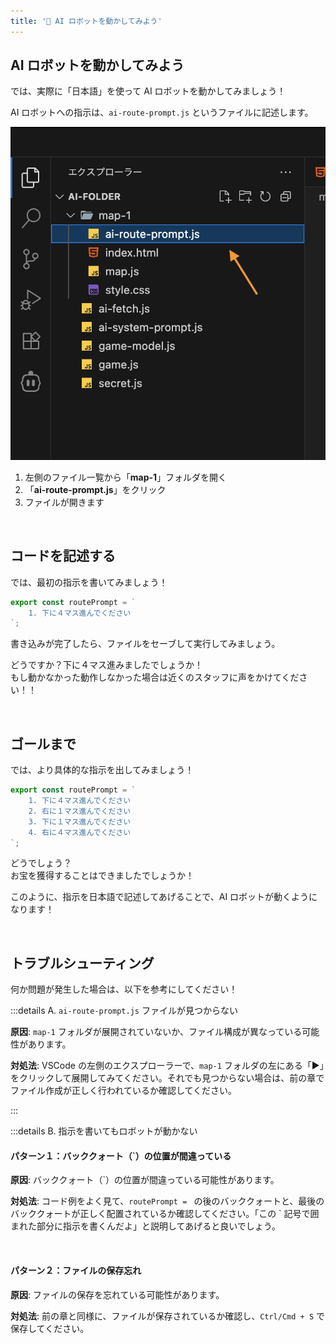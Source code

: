 ```yaml
---
title: '💛 AI ロボットを動かしてみよう'
---
```


## AI ロボットを動かしてみよう

では、実際に「日本語」を使って AI ロボットを動かしてみましょう！

AI ロボットへの指示は、`ai-route-prompt.js` というファイルに記述します。

![VS Code の左側サイドバーで map-1 フォルダが展開され ai-route-prompt.js ファイルがハイライトされているスクリーンショット](/images/nagoya-ai-event-2025-programming-workshop/07_1st-game-tutorial/01_hilighted-ai-route-prompt-file.png)

1.  左側のファイル一覧から「**map-1**」フォルダを開く
2.  「**ai-route-prompt.js**」をクリック
3.  ファイルが開きます

<br />

## コードを記述する

では、最初の指示を書いてみましょう！

```javascript
export const routePrompt = `
    1. 下に４マス進んでください
`;
```

書き込みが完了したら、ファイルをセーブして実行してみましょう。

どうですか？下に４マス進みましたでしょうか！\
もし動かなかった動作しなかった場合は近くのスタッフに声をかけてください！！

<br />

## ゴールまで

では、より具体的な指示を出してみましょう！

```javascript
export const routePrompt = `
    1. 下に４マス進んでください
    2. 右に１マス進んでください
    3. 下に１マス進んでください
    4. 右に４マス進んでください
`;
```

どうでしょう？\
お宝を獲得することはできましたでしょうか！

このように、指示を日本語で記述してあげることで、AI ロボットが動くようになります！

<br />

## トラブルシューティング

何か問題が発生した場合は、以下を参考にしてください！

:::details A. `ai-route-prompt.js` ファイルが見つからない

**原因**: `map-1` フォルダが展開されていないか、ファイル構成が異なっている可能性があります。

**対処法**: VSCode の左側のエクスプローラーで、`map-1` フォルダの左にある「▶」をクリックして展開してみてください。それでも見つからない場合は、前の章でファイル作成が正しく行われているか確認してください。

:::

:::details B. 指示を書いてもロボットが動かない

#### パターン１：バッククォート（`）の位置が間違っている

**原因**: バッククォート（`）の位置が間違っている可能性があります。

**対処法**: コード例をよく見て、`routePrompt = ` の後のバッククォートと、最後のバッククォートが正しく配置されているか確認してください。「この ` 記号で囲まれた部分に指示を書くんだよ」と説明してあげると良いでしょう。

<br />

#### パターン２：ファイルの保存忘れ

**原因**: ファイルの保存を忘れている可能性があります。

**対処法**: 前の章と同様に、ファイルが保存されているか確認し、`Ctrl/Cmd + S` で保存してください。
